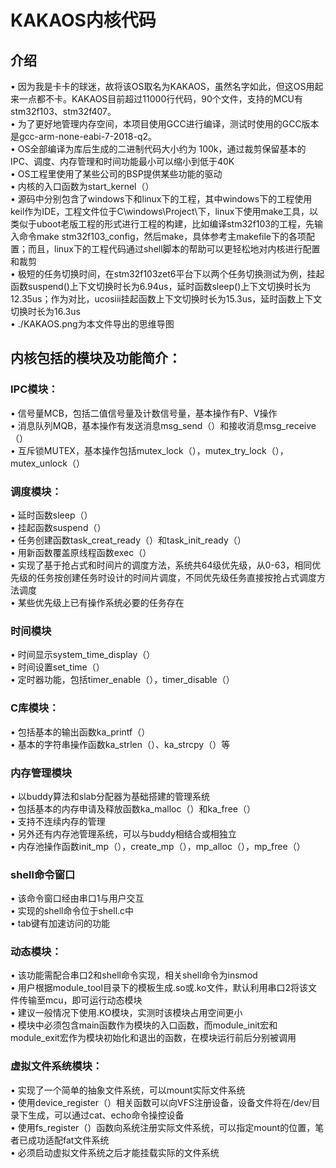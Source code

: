 # KAKAOS内核代码

## 介绍
•	因为我是卡卡的球迷，故将该OS取名为KAKAOS，虽然名字如此，但这OS用起来一点都不卡。KAKAOS目前超过11000行代码，90个文件，支持的MCU有stm32f103、stm32f407。</br>
•	为了更好地管理内存空间，本项目使用GCC进行编译，测试时使用的GCC版本是gcc-arm-none-eabi-7-2018-q2。</br>
•	OS全部编译为库后生成的二进制代码大小约为 100k，通过裁剪保留基本的IPC、调度、内存管理和时间功能最小可以缩小到低于40K</br>
•	OS工程里使用了某些公司的BSP提供某些功能的驱动</br>
•	内核的入口函数为start_kernel（）</br>
•	源码中分别包含了windows下和linux下的工程，其中windows下的工程使用keil作为IDE，工程文件位于C\windows\Project\下，linux下使用make工具，以类似于uboot老版工程的形式进行工程的构建，比如编译stm32f103的工程，先输入命令make stm32f103_config，然后make，具体参考主makefile下的各项配置；而且，linux下的工程代码通过shell脚本的帮助可以更轻松地对内核进行配置和裁剪</br>
•	极短的任务切换时间，在stm32f103zet6平台下以两个任务切换测试为例，挂起函数suspend()上下文切换时长为6.94us，延时函数sleep()上下文切换时长为12.35us；作为对比，ucosiii挂起函数上下文切换时长为15.3us，延时函数上下文切换时长为16.3us</br>
•	./KAKAOS.png为本文件导出的思维导图

## 内核包括的模块及功能简介：

### IPC模块：
•	信号量MCB，包括二值信号量及计数信号量，基本操作有P、V操作</br>
•	消息队列MQB，基本操作有发送消息msg_send（）和接收消息msg_receive（）</br>
•	互斥锁MUTEX，基本操作包括mutex_lock（），mutex_try_lock（），mutex_unlock（）</br>

### 调度模块： 
•	延时函数sleep（）</br>
•	挂起函数suspend（）</br>
•	任务创建函数task_creat_ready（）和task_init_ready（）</br>
•	用新函数覆盖原线程函数exec（）</br>
•	实现了基于抢占式和时间片的调度方法，系统共64级优先级，从0-63，相同优先级的任务按创建任务时设计的时间片调度，不同优先级任务直接按抢占式调度方法调度</br>
•	某些优先级上已有操作系统必要的任务存在</br>
		
### 时间模块
•	时间显示system_time_display（）</br>
•	时间设置set_time（）</br>
•	定时器功能，包括timer_enable（），timer_disable（）</br>
		
### C库模块：
•	包括基本的输出函数ka_printf（）</br>
•	基本的字符串操作函数ka_strlen（）、ka_strcpy（）等</br>
		
### 内存管理模块
•	以buddy算法和slab分配器为基础搭建的管理系统</br>
•	包括基本的内存申请及释放函数ka_malloc（）和ka_free（）</br>
•	支持不连续内存的管理</br>
•	另外还有内存池管理系统，可以与buddy相结合或相独立</br>
•	内存池操作函数init_mp（），create_mp（），mp_alloc（），mp_free（）</br>
		
### shell命令窗口
•	该命令窗口经由串口1与用户交互</br>
•	实现的shell命令位于shell.c中</br>
•	tab键有加速访问的功能</br>
		
### 动态模块：
•	该功能需配合串口2和shell命令实现，相关shell命令为insmod</br>
•	用户根据module_tool目录下的模板生成.so或.ko文件，默认利用串口2将该文件传输至mcu，即可运行动态模块</br>
•	建议一般情况下使用.KO模块，实测时该模块占用空间更小</br>
•	模块中必须包含main函数作为模块的入口函数，而module_init宏和module_exit宏作为模块初始化和退出的函数，在模块运行前后分别被调用</br>

### 虚拟文件系统模块：
•	实现了一个简单的抽象文件系统，可以mount实际文件系统</br>
•	使用device_register（）相关函数可以向VFS注册设备，设备文件将在/dev/目录下生成，可以通过cat、echo命令操控设备</br>
•	使用fs_register（）函数向系统注册实际文件系统，可以指定mount的位置，笔者已成功适配fat文件系统</br>
•	必须启动虚拟文件系统之后才能挂载实际的文件系统</br>
